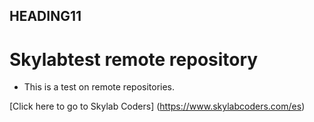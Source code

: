 ## HEADING11

# **Skylabtest remote repository**

* This is a test on remote repositories.

[Click here to go to Skylab Coders] (https://www.skylabcoders.com/es)




